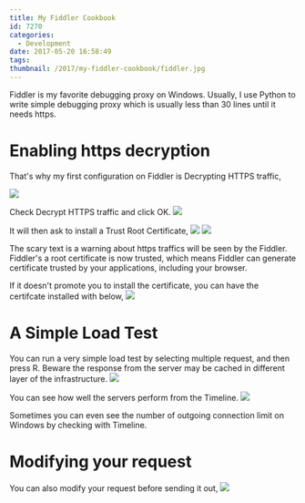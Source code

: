 ```yaml
---
title: My Fiddler Cookbook
id: 7270
categories:
  - Development
date: 2017-05-20 16:58:49
tags:
thumbnail: /2017/my-fiddler-cookbook/fiddler.jpg
---
```


Fiddler is my favorite debugging proxy on Windows. Usually, I use Python to write simple debugging proxy which is usually less than 30 lines until it needs https.

# Enabling https decryption

That's why my first configuration on Fiddler is Decrypting HTTPS traffic,

![](fiddler-2.png)

Check Decrypt HTTPS traffic and click OK.
![](fiddler-3.png)

It will then ask to install a Trust Root Certificate,
![](fiddler-4a.png)
![](fiddler-4b.png)

The scary text is a warning about https traffics will be seen by the Fiddler. Fiddler's a root certificate is now trusted, which means Fiddler can generate certificate trusted by your applications, including your browser.

If it doesn't promote you to install the certificate, you can have the certifcate installed with below,
![](fiddler-5.png)

# A Simple Load Test

You can run a very simple load test by selecting multiple request, and then press R. Beware the response from the server may be cached in different layer of the infrastructure.
![](fiddler-6.png)

You can see how well the servers perform from the Timeline.
![](fiddler-7.png)

Sometimes you can even see the number of outgoing connection limit on Windows by checking with Timeline.

# Modifying your request

You can also modify your request before sending it out,
![](fiddler-8.png)
